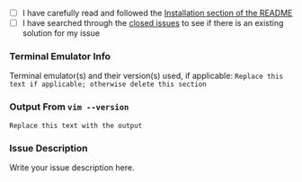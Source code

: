 <!--
  If you are making a feature request, feel free to delete all of this template
  text.

  If you need help (especially related to color rendering/incorrect colors) or
  are filing a bug, please ensure that you've checked all boxes and provided all
  requested information in the template below before submitting.

  Thank you!
-->
- [ ] I have carefully read and followed the [Installation section of the
  README](https://github.com/lePerdu/tango.vim#installation)
- [ ] I have searched through the [closed
  issues](https://github.com/lePerdu/tango.vim/issues?q=is%3Aissue+is%3Aclosed)
  to see if there is an existing solution for my issue

### Terminal Emulator Info

Terminal emulator(s) and their version(s) used, if applicable: `Replace this
text if applicable; otherwise delete this section`

### Output From `vim --version`

```
Replace this text with the output
```

### Issue Description

Write your issue description here.

